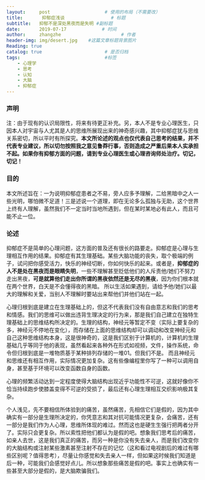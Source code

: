```yaml
---
layout:     post                    # 使用的布局（不需要改）
title:       抑郁症浅谈                 # 标题 
subtitle:   抑郁不是深处黑夜而是失明 #副标题
date:       2019-07-17             # 时间
author:     zhangzhe                      # 作者
header-img: img/desert.jpg    #这篇文章标题背景图片
Reading: true
catalog: true                       # 是否归档
tags:                               #标签
    - 心理学
    - 思考
    - 认知
    - 大脑
    - 抑郁症
---
```

### 声明
注：由于现有的认识局限性，将来有待更正补充。另，本人不是专业心理医生，只因本人对宇宙与人尤其是人的思维所展现出来的神奇感兴趣，其中抑郁症犹与思维关系密切，所以平时有所探究。**本文所论述的观点也仅代表自己思考的结果，并不代表专业建议，所以切勿按照我之意见鲁莽行事，否则造成之严重后果本人实承担不起。如果你有抑郁方面的问题，请到专业心理医生或心理咨询师处治疗。切记，切记！**
### 目的
本文所述旨在：一为说明抑郁症患者之不易，旁人应多予理解，二给黑暗中之人一些光明，哪怕微不足道！三是述说一个道理，即在无论多么孤独与无助，这个世界上终有人理解，虽然我们不一定当时当地所遇到，但在某时某地必有此人，而且可能不止一位。
### 论述
抑郁症不是简单的心理问题，这方面的普及还有很长的路要走。抑郁症是心理与生理相互作用的结果。抑郁症有其生理基础。某些大脑功能的丧失，取个极端的例子，试问把你感受活力，快乐的神经切断，你如何快乐的起来。或者是，**抑郁症的人不是处在黑夜而是眼睛失明**，一些不理解甚至贬低他们的人斥责他/她们不努力走出黑夜，**可是就算他们走出你所谓的黑夜依然还是无尽的黑夜**，因为你们根本就在两个世界，白天是不会懂得夜的黑暗。
所以生活如果遇到，请给予他/她们以最大的理解和关爱，当别人不理解时要站出来帮他们并他们站在一起。

心理归根到底是建立在生理基础上的，但这不代表我们没有自由意志和我们的思考和情感。我们的思维可以做出违背生理决定的行为来，那是我们自己建立在独特生理基础上的思维结构所决定的。生理的结构，神经元等暂定不变（实际上要复杂的多，神经元不停地在变化），而存储在上面的思维结构却可以调动和改变神经元和自己这种思维结构本身，这是很神奇的，这是我们区别于计算机的，计算机的生理基础几乎等同于他的表现，虽然看起来各种外在形式如视频，文件，操作系统，命令但归根到底是一堆物质基于某种排列存储的一堆01。但我们不是。
而且神经元和思维还有相互作用，实际情况更加复杂。这有些像编程里你写了一种可以调用自身，甚至基于环境可以改变函数自身的函数。

心理的频繁活动达到一定程度使得大脑结构出现近乎功能性不可逆，这就好像你不恰当持续跑步使膝盖变得不可逆的受损了，最后还有心理生理相互交织影响极其复杂。

个人浅见，先不要相信所体验到的痛苦，虽然痛苦，先相信它们是假的，因为其中确实有一部分是生理所决定的，你凭意志和其对抗可能情况更复杂，会痛苦，还有一部分是我们作为人心理，思维所体现的难过。然而这也是硬生生强行把两者分开了。实际只会更复杂。所以索性把他们都认为是假的吧。想象我们思考后的痛苦，如亲人去世，这是我们真正的痛苦，而另一种是你没有失去亲人，而是我们改变你的大脑结构或注射某些激素甚至注射不存在的记忆（这和看过电视剧后的难过有哪些区别呢？值得思考），尽量让你感觉和失去亲人一样，但如果这时候我们知道是后一种，可能我们会感觉好点儿。所以想象那些痛苦是假的吧。事实上也确实有一些甚至大部分是假的，是大脑欺骗我们。





